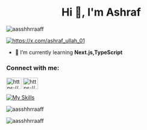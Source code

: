 <h1 align="center">Hi 👋, I'm Ashraf</h1>
<p align="left"> <img src="https://komarev.com/ghpvc/?username=aasshhrraaff&label=Profile%20views&color=0e75b6&style=flat" alt="aasshhrraaff" /> </p>

<p align="left"> <a href="https://twitter.com/https://x.com/ashraf_ullah_01" target="blank"><img src="https://img.shields.io/twitter/follow/https://x.com/ashraf_ullah_01?logo=twitter&style=for-the-badge" alt="https://x.com/ashraf_ullah_01" /></a> </p>

- 🌱 I’m currently learning **Next.js,TypeScript**

<h3 align="left">Connect with me:</h3>
<p align="left">
<a href="https://twitter.com/https://x.com/ashraf_ullah_01" target="blank"><img align="center" src="https://raw.githubusercontent.com/rahuldkjain/github-profile-readme-generator/master/src/images/icons/Social/twitter.svg" alt="https://x.com/ashraf_ullah_01" height="30" width="40" /></a>
<a href="https://linkedin.com/in/https://www.linkedin.com/in/ashraf-ullah-2b731524b/" target="blank"><img align="center" src="https://raw.githubusercontent.com/rahuldkjain/github-profile-readme-generator/master/src/images/icons/Social/linked-in-alt.svg" alt="https://www.linkedin.com/in/ashraf-ullah-2b731524b/" height="30" width="40" /></a>
</p>

[![My Skills](https://skillicons.dev/icons?i=aws,gcp,azure,react,vue,flutter&perline=3)](https://skillicons.dev)

<p><img align="center" src="https://github-readme-stats.vercel.app/api/top-langs?username=aasshhrraaff&show_icons=true&locale=en&layout=compact" alt="aasshhrraaff" /></p>

<p><img align="center" src="https://github-readme-streak-stats.herokuapp.com/?user=aasshhrraaff&" alt="aasshhrraaff" /></p>
